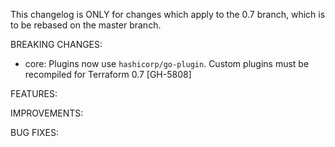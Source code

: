 This changelog is ONLY for changes which apply to the 0.7 branch, which is to be rebased on the master branch.

BREAKING CHANGES:

  * core: Plugins now use `hashicorp/go-plugin`. Custom plugins must be recompiled for Terraform 0.7 [GH-5808]

FEATURES:

IMPROVEMENTS:

BUG FIXES:
